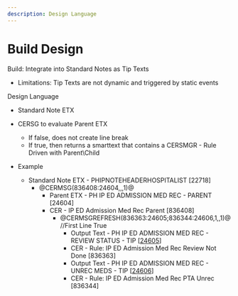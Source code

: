 ```yaml
---
description: Design Language
---
```


# Build Design

Build: Integrate into Standard Notes as Tip Texts

* Limitations: Tip Texts are not dynamic and triggered by static events



Design Language

* Standard Note ETX
*   CERSG to evaluate Parent ETX

    * If false, does not create line break
    * If true, then returns a smarttext that contains a CERSMGR - Rule Driven with Parent\Child


* Example
  * Standard Note ETX - PHIPNOTEHEADERHOSPITALIST \[22718]
    * @CERMSG(836408:24604,,,1)@
      * Parent ETX - PH IP ED ADMISSION MED REC - PARENT \[24604]
      * CER - IP ED Admission Med Rec Parent \[836408]
        * @CERMSGREFRESH(836363:24605;836344:24606,1,,1)@ //First Line True
          * Output Text - PH IP ED ADMISSION MED REC - REVIEW STATUS - TIP \[[24605](../../admission-med-rec-tip-text/admission-med-rec/etx/)]
          * CER - Rule: IP ED Admission Med Rec Review Not Done \[836363]
          * Output Text - PH IP ED ADMISSION MED REC - UNREC MEDS - TIP \[[24606](../../admission-med-rec-tip-text/admission-med-rec/etx/)]
          * CER - Rule: IP ED Admission Med Rec PTA Unrec \[836344]

